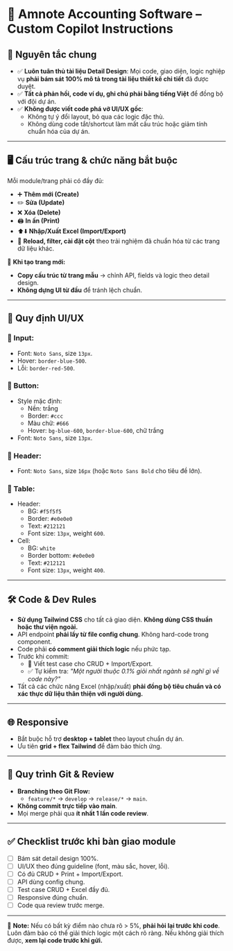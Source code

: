 # 📌 Amnote Accounting Software – Custom Copilot Instructions

## 🎯 Nguyên tắc chung
- ✅ **Luôn tuân thủ tài liệu Detail Design**: Mọi code, giao diện, logic nghiệp vụ **phải bám sát 100% mô tả trong tài liệu thiết kế chi tiết** đã được duyệt.
- ✅ **Tất cả phản hồi, code ví dụ, ghi chú phải bằng tiếng Việt** để đồng bộ với đội dự án.
- ✅ **Không được viết code phá vỡ UI/UX gốc**:  
  - Không tự ý đổi layout, bỏ qua các logic đặc thù.  
  - Không dùng code tắt/shortcut làm mất cấu trúc hoặc giảm tính chuẩn hóa của dự án.  

---

## 🖥️ Cấu trúc trang & chức năng bắt buộc
Mỗi module/trang phải có đầy đủ:
- ➕ **Thêm mới (Create)**  
- ✏️ **Sửa (Update)**  
- ❌ **Xóa (Delete)**  
- 🖨️ **In ấn (Print)**  
- ⬆️⬇️ **Nhập/Xuất Excel (Import/Export)**  
- 🔄 **Reload, filter, cài đặt cột** theo trải nghiệm đã chuẩn hóa từ các trang dữ liệu khác.

📌 **Khi tạo trang mới:**  
- **Copy cấu trúc từ trang mẫu** → chỉnh API, fields và logic theo detail design.  
- **Không dựng UI từ đầu** để tránh lệch chuẩn.

---

## 🎨 Quy định UI/UX
### 🔹 Input:
- Font: `Noto Sans`, size `13px`.
- Hover: `border-blue-500`.
- Lỗi: `border-red-500`.

### 🔹 Button:
- Style mặc định:  
  - Nền: trắng  
  - Border: `#ccc`  
  - Màu chữ: `#666`  
  - Hover: `bg-blue-600`, `border-blue-600`, chữ trắng  
- Font: `Noto Sans`, size `13px`.

### 🔹 Header:
- Font: `Noto Sans`, size `16px` (hoặc `Noto Sans Bold` cho tiêu đề lớn).

### 🔹 Table:
- Header:  
  - BG: `#f5f5f5`  
  - Border: `#e0e0e0`  
  - Text: `#212121`  
  - Font size: `13px`, weight `600`.
- Cell:  
  - BG: `white`  
  - Border bottom: `#e0e0e0`  
  - Text: `#212121`  
  - Font size: `13px`, weight `400`.

---

## 🛠️ Code & Dev Rules
- **Sử dụng Tailwind CSS** cho tất cả giao diện. **Không dùng CSS thuần hoặc thư viện ngoài.**
- API endpoint **phải lấy từ file config chung**. Không hard-code trong component.
- Code phải **có comment giải thích logic** nếu phức tạp.
- Trước khi commit:
  - 🧪 Viết test case cho CRUD + Import/Export.
  - ✅ Tự kiểm tra: *"Một người thuộc 0.1% giỏi nhất ngành sẽ nghĩ gì về code này?"*
- Tất cả các chức năng Excel (nhập/xuất) **phải đồng bộ tiêu chuẩn và có xác thực dữ liệu thân thiện với người dùng.**

---

## 🌐 Responsive
- Bắt buộc hỗ trợ **desktop + tablet** theo layout chuẩn dự án.  
- Ưu tiên **grid + flex Tailwind** để đảm bảo thích ứng.  

---

## 🔄 Quy trình Git & Review
- **Branching theo Git Flow:**  
  - `feature/*` → `develop` → `release/*` → `main`.  
- **Không commit trực tiếp vào main**.  
- Mọi merge phải qua **ít nhất 1 lần code review**.

---

## ✅ Checklist trước khi bàn giao module
- [ ] Bám sát detail design 100%.  
- [ ] UI/UX theo đúng guideline (font, màu sắc, hover, lỗi).  
- [ ] Có đủ CRUD + Print + Import/Export.  
- [ ] API dùng config chung.  
- [ ] Test case CRUD + Excel đầy đủ.  
- [ ] Responsive đúng chuẩn.  
- [ ] Code qua review trước merge.  

---

📌 **Note:** Nếu có bất kỳ điểm nào chưa rõ > 5%, **phải hỏi lại trước khi code**. Luôn đảm bảo có thể giải thích logic một cách rõ ràng. Nếu không giải thích được, **xem lại code trước khi gửi.**
